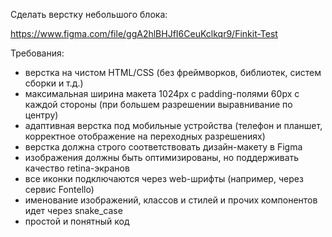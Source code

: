 Сделать верстку небольшого блока:

https://www.figma.com/file/ggA2hlBHJfI6CeuKclkqr9/Finkit-Test

Требования:
- верстка на чистом HTML/CSS (без фреймворков, библиотек, систем сборки и т.д.)
- максимальная ширина макета 1024px с padding-полями 60px с каждой стороны (при большем разрешении выравнивание по центру)
- адаптивная верстка под мобильные устройства (телефон и планшет, корректное отображение на переходных разрешениях)
- верстка должна строго соответствовать дизайн-макету в Figma
- изображения должны быть оптимизированы, но поддерживать качество retina-экранов
- все иконки подключаются через web-шрифты (например, через сервис Fontello)
- именование изображений, классов и стилей и прочих компонентов идет через snake_case
- простой и понятный код
